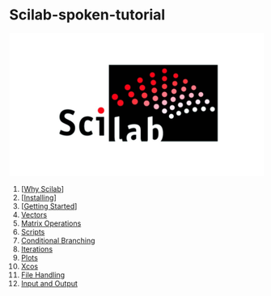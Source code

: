 # Scilab-spoken-tutorial

![SciLab logo](/maxresdefault.jpg)
1. [[Why Scilab](/Notes/01.%20Why%20Scilab.md)]
2. [[Installing](/Notes/02.%20Installing.md)]
3. [[Getting Started](/Notes/03.%20Getting%20Started.md)]
4. [Vectors](/Notes/04.Vectors.md)
5. [Matrix Operations](/Notes/05.%20Matrix%20Operations.md)
6. [Scripts](Notes/06.%20Scripts.md)
7. [Conditional Branching](Notes/07.Conditional%20Branching.md)
8. [Iterations](Notes/08.%20Iterations.md)
9. [Plots](Notes/09.%20Plots.md)
10. [Xcos](Notes/10.%20xcos.md)
11. [File Handling](Notes/11.%20File%20Handling.md)
12. [Input and Output](Notes/12.%20Input%20and%20Output.md)

